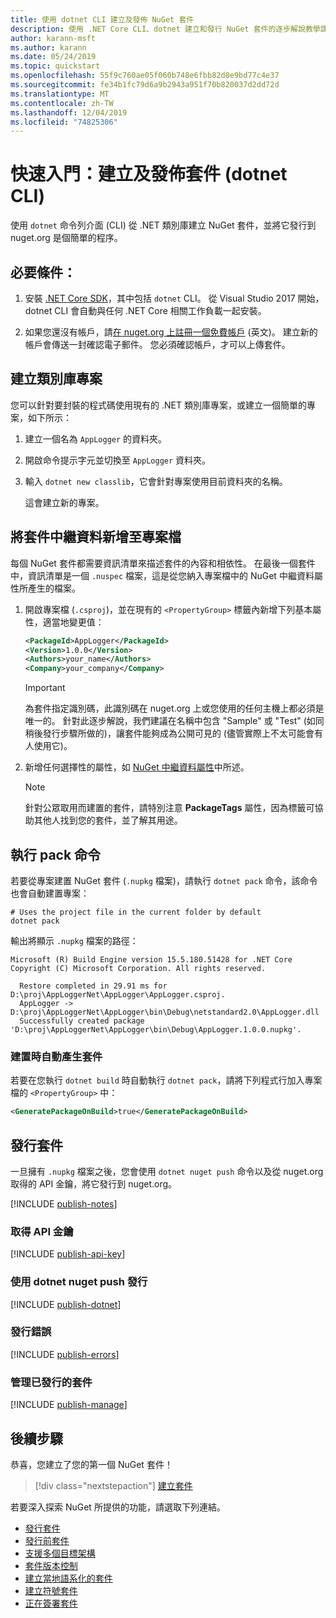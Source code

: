 ```yaml
---
title: 使用 dotnet CLI 建立及發佈 NuGet 套件
description: 使用 .NET Core CLI、dotnet 建立和發行 NuGet 套件的逐步解說教學課程。
author: karann-msft
ms.author: karann
ms.date: 05/24/2019
ms.topic: quickstart
ms.openlocfilehash: 55f9c760ae05f060b748e6fbb82d8e9bd77c4e37
ms.sourcegitcommit: fe34b1fc79d6a9b2943a951f70b820037d2dd72d
ms.translationtype: MT
ms.contentlocale: zh-TW
ms.lasthandoff: 12/04/2019
ms.locfileid: "74825306"
---
```

# <a name="quickstart-create-and-publish-a-package-dotnet-cli"></a>快速入門：建立及發佈套件 (dotnet CLI)

使用 `dotnet` 命令列介面 (CLI) 從 .NET 類別庫建立 NuGet 套件，並將它發行到 nuget.org 是個簡單的程序。

## <a name="prerequisites"></a>必要條件：

1. 安裝 [.NET Core SDK](https://www.microsoft.com/net/download/)，其中包括 `dotnet` CLI。 從 Visual Studio 2017 開始，dotnet CLI 會自動與任何 .NET Core 相關工作負載一起安裝。

1. 如果您還沒有帳戶，請[在 nuget.org 上註冊一個免費帳戶](https://www.nuget.org/users/account/LogOn?returnUrl=%2F) \(英文\)。 建立新的帳戶會傳送一封確認電子郵件。 您必須確認帳戶，才可以上傳套件。

## <a name="create-a-class-library-project"></a>建立類別庫專案

您可以針對要封裝的程式碼使用現有的 .NET 類別庫專案，或建立一個簡單的專案，如下所示：

1. 建立一個名為 `AppLogger` 的資料夾。

1. 開啟命令提示字元並切換至 `AppLogger` 資料夾。

1. 輸入 `dotnet new classlib`，它會針對專案使用目前資料夾的名稱。

   這會建立新的專案。

## <a name="add-package-metadata-to-the-project-file"></a>將套件中繼資料新增至專案檔

每個 NuGet 套件都需要資訊清單來描述套件的內容和相依性。 在最後一個套件中，資訊清單是一個 `.nuspec` 檔案，這是從您納入專案檔中的 NuGet 中繼資料屬性所產生的檔案。

1. 開啟專案檔 (`.csproj`)，並在現有的 `<PropertyGroup>` 標籤內新增下列基本屬性，適當地變更值：

    ```xml
    <PackageId>AppLogger</PackageId>
    <Version>1.0.0</Version>
    <Authors>your_name</Authors>
    <Company>your_company</Company>
    ```

    > [!Important]
    > 為套件指定識別碼，此識別碼在 nuget.org 上或您使用的任何主機上都必須是唯一的。 針對此逐步解說，我們建議在名稱中包含 "Sample" 或 "Test" (如同稍後發行步驟所做的)，讓套件能夠成為公開可見的 (儘管實際上不太可能會有人使用它)。

1. 新增任何選擇性的屬性，如 [NuGet 中繼資料屬性](/dotnet/core/tools/csproj#nuget-metadata-properties)中所述。

    > [!Note]
    > 針對公眾取用而建置的套件，請特別注意 **PackageTags** 屬性，因為標籤可協助其他人找到您的套件，並了解其用途。

## <a name="run-the-pack-command"></a>執行 pack 命令

若要從專案建置 NuGet 套件 (`.nupkg` 檔案)，請執行 `dotnet pack` 命令，該命令也會自動建置專案：

```dotnetcli
# Uses the project file in the current folder by default
dotnet pack
```

輸出將顯示 `.nupkg` 檔案的路徑：

```output
Microsoft (R) Build Engine version 15.5.180.51428 for .NET Core
Copyright (C) Microsoft Corporation. All rights reserved.

  Restore completed in 29.91 ms for D:\proj\AppLoggerNet\AppLogger\AppLogger.csproj.
  AppLogger -> D:\proj\AppLoggerNet\AppLogger\bin\Debug\netstandard2.0\AppLogger.dll
  Successfully created package 'D:\proj\AppLoggerNet\AppLogger\bin\Debug\AppLogger.1.0.0.nupkg'.
```

### <a name="automatically-generate-package-on-build"></a>建置時自動產生套件

若要在您執行 `dotnet build` 時自動執行 `dotnet pack`，請將下列程式行加入專案檔的 `<PropertyGroup>` 中：

```xml
<GeneratePackageOnBuild>true</GeneratePackageOnBuild>
```

## <a name="publish-the-package"></a>發行套件

一旦擁有 `.nupkg` 檔案之後，您會使用 `dotnet nuget push` 命令以及從 nuget.org 取得的 API 金鑰，將它發行到 nuget.org。

[!INCLUDE [publish-notes](includes/publish-notes.md)]

### <a name="acquire-your-api-key"></a>取得 API 金鑰

[!INCLUDE [publish-api-key](includes/publish-api-key.md)]

### <a name="publish-with-dotnet-nuget-push"></a>使用 dotnet nuget push 發行

[!INCLUDE [publish-dotnet](includes/publish-dotnet.md)]

### <a name="publish-errors"></a>發行錯誤

[!INCLUDE [publish-errors](includes/publish-errors.md)]

### <a name="manage-the-published-package"></a>管理已發行的套件

[!INCLUDE [publish-manage](includes/publish-manage.md)]

## <a name="next-steps"></a>後續步驟

恭喜，您建立了您的第一個 NuGet 套件！

> [!div class="nextstepaction"]
> [建立套件](../create-packages/creating-a-package-dotnet-cli.md)

若要深入探索 NuGet 所提供的功能，請選取下列連結。

- [發行套件](../nuget-org/publish-a-package.md)
- [發行前套件](../create-packages/Prerelease-Packages.md)
- [支援多個目標架構](../create-packages/multiple-target-frameworks-project-file.md)
- [套件版本控制](../concepts/package-versioning.md)
- [建立當地語系化的套件](../create-packages/creating-localized-packages.md)
- [建立符號套件](../create-packages/symbol-packages-snupkg.md)
- [正在簽署套件](../create-packages/Sign-a-package.md)
